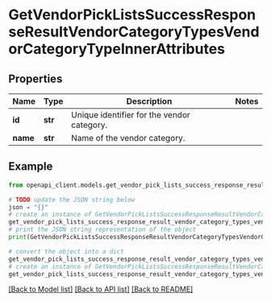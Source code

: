 # GetVendorPickListsSuccessResponseResultVendorCategoryTypesVendorCategoryTypeInnerAttributes


## Properties

Name | Type | Description | Notes
------------ | ------------- | ------------- | -------------
**id** | **str** | Unique identifier for the vendor category. | 
**name** | **str** | Name of the vendor category. | 

## Example

```python
from openapi_client.models.get_vendor_pick_lists_success_response_result_vendor_category_types_vendor_category_type_inner_attributes import GetVendorPickListsSuccessResponseResultVendorCategoryTypesVendorCategoryTypeInnerAttributes

# TODO update the JSON string below
json = "{}"
# create an instance of GetVendorPickListsSuccessResponseResultVendorCategoryTypesVendorCategoryTypeInnerAttributes from a JSON string
get_vendor_pick_lists_success_response_result_vendor_category_types_vendor_category_type_inner_attributes_instance = GetVendorPickListsSuccessResponseResultVendorCategoryTypesVendorCategoryTypeInnerAttributes.from_json(json)
# print the JSON string representation of the object
print(GetVendorPickListsSuccessResponseResultVendorCategoryTypesVendorCategoryTypeInnerAttributes.to_json())

# convert the object into a dict
get_vendor_pick_lists_success_response_result_vendor_category_types_vendor_category_type_inner_attributes_dict = get_vendor_pick_lists_success_response_result_vendor_category_types_vendor_category_type_inner_attributes_instance.to_dict()
# create an instance of GetVendorPickListsSuccessResponseResultVendorCategoryTypesVendorCategoryTypeInnerAttributes from a dict
get_vendor_pick_lists_success_response_result_vendor_category_types_vendor_category_type_inner_attributes_from_dict = GetVendorPickListsSuccessResponseResultVendorCategoryTypesVendorCategoryTypeInnerAttributes.from_dict(get_vendor_pick_lists_success_response_result_vendor_category_types_vendor_category_type_inner_attributes_dict)
```
[[Back to Model list]](../README.md#documentation-for-models) [[Back to API list]](../README.md#documentation-for-api-endpoints) [[Back to README]](../README.md)


